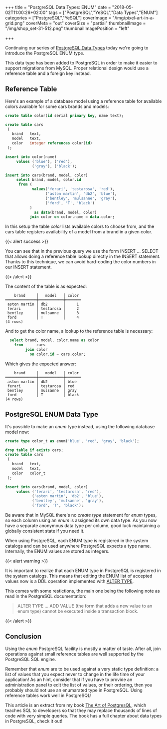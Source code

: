 +++
title = "PostgreSQL Data Types: ENUM"
date = "2018-05-02T11:00:26+02:00"
tags = ["PostgreSQL","YeSQL","Data Types","ENUM"]
categories = ["PostgreSQL","YeSQL"]
coverImage = "/img/pixel-art-in-a-grid.png"
coverMeta = "out"
coverSize = "partial"
thumbnailImage = "/img/shop_set-31-512.png"
thumbnailImagePosition = "left"

+++

Continuing our series of [PostgreSQL Data Types](/tags/data-types/) today
we're going to introduce the PostgreSQL ENUM type.

This data type has been added to PostgreSQL in order to make it easier to
support migrations from MySQL. Proper relational design would use a
reference table and a foreign key instead.

<!--more-->
<!--toc-->


## Reference Table

Here's an example of a database model using a reference table for available
colors available for some cars brands and models:

~~~ sql
create table color(id serial primary key, name text);

create table cars
 (
   brand   text,
   model   text,
   color   integer references color(id)
 );

insert into color(name)
     values ('blue'), ('red'),
            ('gray'), ('black');

insert into cars(brand, model, color)
     select brand, model, color.id
      from (
            values('ferari', 'testarosa', 'red'),
                  ('aston martin', 'db2', 'blue'),
                  ('bentley', 'mulsanne', 'gray'),
                  ('ford', 'T', 'black')
           )
             as data(brand, model, color)
           join color on color.name = data.color;
~~~

In this setup the table *color* lists available colors to choose from, and
the cars table registers availability of a model from a brand in a given
color.

{{< alert success >}}

You can see that in the previous query we use the form INSERT ... SELECT
that allows doing a reference table lookup directly in the INSERT statement.
Thanks to this technique, we can avoid hard-coding the color numbers in our
INSERT statement.

{{< /alert >}}

The content of the table is as expected:

~~~
    brand     │   model   │ color 
══════════════╪═══════════╪═══════
 aston martin │ db2       │     1
 ferari       │ testarosa │     2
 bentley      │ mulsanne  │     3
 ford         │ T         │     4
(4 rows)
~~~

And to get the color name, a lookup to the reference table is necessary:

~~~ sql
  select brand, model, color.name as color
    from      cars 
         join color
           on color.id = cars.color;
~~~

Which gives the expected answer:

~~~
    brand     │   model   │ color 
══════════════╪═══════════╪═══════
 aston martin │ db2       │ blue
 ferari       │ testarosa │ red
 bentley      │ mulsanne  │ gray
 ford         │ T         │ black
(4 rows)
~~~

## PostgreSQL ENUM Data Type

It's possible to make an *enum* type instead, using the following database
model now:

~~~ sql
create type color_t as enum('blue', 'red', 'gray', 'black');

drop table if exists cars;
create table cars
 (
   brand   text,
   model   text,
   color   color_t
 );

insert into cars(brand, model, color)
     values ('ferari', 'testarosa', 'red'),
            ('aston martin', 'db2', 'blue'),
            ('bentley', 'mulsanne', 'gray'),
            ('ford', 'T', 'black');
~~~

Be aware that in MySQL there's no *create type* statement for *enum* types,
so each column using an *enum* is assigned its own data type. As you now
have a separate anonymous data type per column, good luck maintaining a
globally consistent state if you need it.

When using PostgreSQL, each ENUM type is registered in the system catalogs
and can be used anywhere PostgreSQL expects a type name. Internally, the
ENUM values are stored as integers.

{{< alert warning >}}

It is important to realize that each ENUM type in PostgreSQL is registered
in the system catalogs. This means that editing the ENUM list of accepted
values now is a DDL operation implemented with [ALTER
TYPE](https://www.postgresql.org/docs/current/static/sql-altertype.html).

This comes with some restictions, the main one being the following note as
read in the PostgreSQL documentation:

> ALTER TYPE ... ADD VALUE (the form that adds a new value to an enum type)
> cannot be executed inside a transaction block.

{{< /alert >}}

## Conclusion

Using the *enum* PostgreSQL facility is mostly a matter of taste. After all,
join operations against small reference tables are well supported by the
PostgreSQL SQL engine.

Remember that *enum* are to be used against a very static type definition: a
list of values that you expect never to change in the life time of your
application! As an hint, consider that if you have to provide an
administration panel to edit the list of values, or their ordering, then you
probably should not use an enumarated type in PostgreSQL. Using reference
tables work well in PostgreSQL!

This article is an extract from my book [The Art of
PostgresQL](https://theartofpostgresql.com), which teaches SQL to developers
so that they may replace thousands of lines of code with very simple
queries. The book has a full chapter about data types in PostgreSQL, check
it out!

